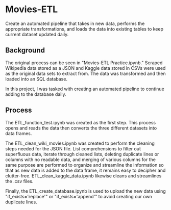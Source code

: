 # Movies-ETL
Create an automated pipeline that takes in new data, performs the appropriate transformations, and loads the data into existing tables to keep current dataset updated daily.

## Background

The original process can be seen in "Movies-ETL Practice.ipynb."  Scraped Wikipedia data stored as a JSON and Kaggle data stored in CSVs were used as the original data sets to extract from.  The data was transformed and then loaded into an SQL database.

In this project, I was tasked with creating an automated pipeline to continue adding to the database daily.

## Process

The ETL_function_test.ipynb was created as the first step.  This process opens and reads the data then converts the three different datasets into data frames.

The ETL_clean_wiki_movies.ipynb was created to perform the cleaning steps needed for the JSON file.  List comprehensions to filter out superfluous data, iterate through cleaned lists, deleting duplicate lines or columns with no readable data, and merging of various columns for the same purpose are performed to organize and streamline the information so that as new data is added to the data frame, it remains easy to decipher and clutter-free.  ETL_clean_kaggle_data.ipynb likewise cleans and streamlines the .csv files.

Finally, the ETL_create_database.ipynb is used to upload the new data using "if_exists='replace'" or "if_exists='append'" to avoid creating our own duplicate lines.

